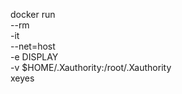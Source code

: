 docker run \
  --rm \
  -it \
  --net=host \
  -e DISPLAY \
  -v $HOME/.Xauthority:/root/.Xauthority \
  xeyes
